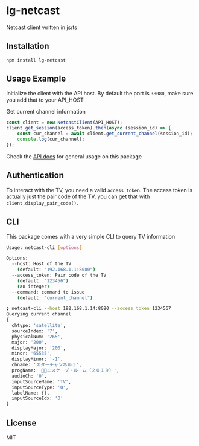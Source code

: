 # lg-netcast

Netcast client written in js/ts

## Installation

```
npm install lg-netcast
```

## Usage Example

Initialize the client with the API host. By default the port is `:8080`, make sure you add that to your API_HOST

Get current channel information

```typescript
const client = new NetcastClient(API_HOST);
client.get_session(access_token).then(async (session_id) => {
    const cur_channel = await client.get_current_channel(session_id);
    console.log(cur_channel);
});
```

Check the [API docs](./docs.md) for general usage on this package

## Authentication

To interact with the TV, you need a valid `access_token`. The access token is actually just the pair code of the TV, you can get that with `client.display_pair_code()`.

## CLI

This package comes with a very simple CLI to query TV information

```bash
Usage: netcast-cli [options]

Options:
  --host: Host of the TV
    (default: "192.168.1.1:8080")
  --access_token: Pair code of the TV
    (default: "123456")
    (an integer)
  --command: command to issue
    (default: "current_channel")
```

```bash
❯ netcast-cli --host 192.168.1.14:8080 --access_token 1234567
Querying current channel
{
  chtype: 'satellite',
  sourceIndex: '7',
  physicalNum: '265',
  major: '200',
  displayMajor: '200',
  minor: '65535',
  displayMinor: '-1',
  chname: 'スターチャンネル１',
  progName: 'エスケープ・ルーム（２０１９）',
  audioCh: '0',
  inputSourceName: 'TV',
  inputSourceType: '0',
  labelName: {},
  inputSourceIdx: '0'
}
```

## License

MIT
